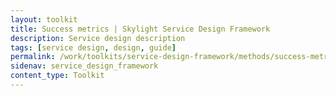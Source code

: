 ```yaml
---
layout: toolkit
title: Success metrics | Skylight Service Design Framework
description: Service design description
tags: [service design, design, guide]
permalink: /work/toolkits/service-design-framework/methods/success-metrics/
sidenav: service_design_framework
content_type: Toolkit
---
```


